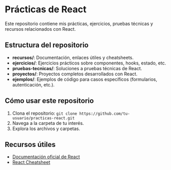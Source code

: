 # Prácticas de React

Este repositorio contiene mis prácticas, ejercicios, pruebas técnicas y recursos relacionados con React.

## Estructura del repositorio

- **recursos/**: Documentación, enlaces útiles y cheatsheets.
- **ejercicios/**: Ejercicios prácticos sobre componentes, hooks, estado, etc.
- **pruebas-tecnicas/**: Soluciones a pruebas técnicas de React.
- **proyectos/**: Proyectos completos desarrollados con React.
- **ejemplos/**: Ejemplos de código para casos específicos (formularios, autenticación, etc.).

## Cómo usar este repositorio

1. Clona el repositorio: `git clone https://github.com/tu-usuario/practicas-react.git`
2. Navega a la carpeta de tu interés.
3. Explora los archivos y carpetas.

## Recursos útiles

- [Documentación oficial de React](https://reactjs.org/docs/getting-started.html)
- [React Cheatsheet](https://devhints.io/react)
